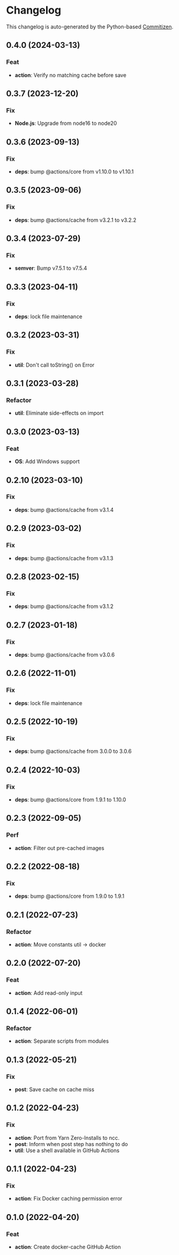 # Changelog

This changelog is auto-generated by the Python-based
[Commitizen](https://commitizen-tools.github.io/commitizen).

## 0.4.0 (2024-03-13)

### Feat

- **action**: Verify no matching cache before save

## 0.3.7 (2023-12-20)

### Fix

- **Node.js**: Upgrade from node16 to node20

## 0.3.6 (2023-09-13)

### Fix

- **deps**: bump @actions/core from v1.10.0 to v1.10.1

## 0.3.5 (2023-09-06)

### Fix

- **deps**: bump @actions/cache from v3.2.1 to v3.2.2

## 0.3.4 (2023-07-29)

### Fix

- **semver**: Bump v7.5.1 to v7.5.4

## 0.3.3 (2023-04-11)

### Fix

- **deps**: lock file maintenance

## 0.3.2 (2023-03-31)

### Fix

- **util**: Don't call toString() on Error

## 0.3.1 (2023-03-28)

### Refactor

- **util**: Eliminate side-effects on import

## 0.3.0 (2023-03-13)

### Feat

- **OS**: Add Windows support

## 0.2.10 (2023-03-10)

### Fix

- **deps**: bump @actions/cache from v3.1.4

## 0.2.9 (2023-03-02)

### Fix

- **deps**: bump @actions/cache from v3.1.3

## 0.2.8 (2023-02-15)

### Fix

- **deps**: bump @actions/cache from v3.1.2

## 0.2.7 (2023-01-18)

### Fix

- **deps**: bump @actions/cache from v3.0.6

## 0.2.6 (2022-11-01)

### Fix

- **deps**: lock file maintenance

## 0.2.5 (2022-10-19)

### Fix

- **deps**: bump @actions/cache from 3.0.0 to 3.0.6

## 0.2.4 (2022-10-03)

### Fix

- **deps**: bump @actions/core from 1.9.1 to 1.10.0

## 0.2.3 (2022-09-05)

### Perf

- **action**: Filter out pre-cached images

## 0.2.2 (2022-08-18)

### Fix

- **deps**: bump @actions/core from 1.9.0 to 1.9.1

## 0.2.1 (2022-07-23)

### Refactor

- **action**: Move constants util -> docker

## 0.2.0 (2022-07-20)

### Feat

- **action**: Add read-only input

## 0.1.4 (2022-06-01)

### Refactor

- **action**: Separate scripts from modules

## 0.1.3 (2022-05-21)

### Fix

- **post**: Save cache on cache miss

## 0.1.2 (2022-04-23)

### Fix

- **action**: Port from Yarn Zero-Installs to ncc.
- **post**: Inform when post step has nothing to do
- **util**: Use a shell available in GitHub Actions

## 0.1.1 (2022-04-23)

### Fix

- **action**: Fix Docker caching permission error

## 0.1.0 (2022-04-20)

### Feat

- **action**: Create docker-cache GitHub Action
